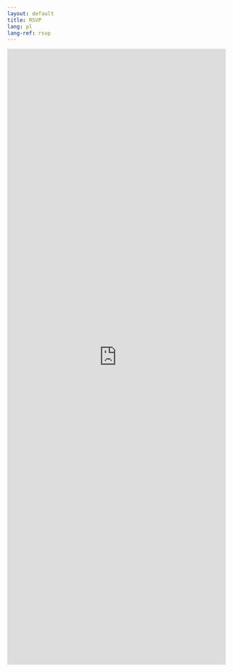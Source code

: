```yaml
---
layout: default
title: RSVP
lang: pl
lang-ref: rsvp
---
```


<iframe src="https://docs.google.com/forms/d/e/1FAIpQLScs8RIJ4ZQ-uIVZ_xG_xuNndGWNyGh4Z1FCaGgw2BDL86A28A/viewform?embedded=true" width="100%" height="1421" frameborder="0" marginheight="0" marginwidth="0">Chargement en cours...</iframe>